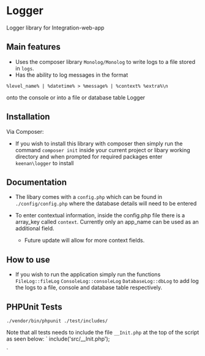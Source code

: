 # Logger
Logger library for Integration-web-app

Main features
-

* Uses the composer library `Monolog/Monolog` to write logs to a file stored in `logs`.
* Has the ability to log messages in the format 
```
%level_name% | %datetime% > %message% | %context% %extra%\n
```
onto the console or into a file or database table Logger

Installation
-
Via Composer:
* If you wish to install this library with composer then simply run the command `composer init` inside your current project or libary working directory and when prompted for required packages enter `keenan\logger` to install

Documentation
-

* The libary comes with a `config.php` which can be found in `./config/config.php` where the database details will need to be entered

* To enter contextual information, inside the config.php file there is a array_key called `context`. Currently only an app_name can be used as an additional field.
    - Future update will allow for more context fields.

How to use
-

* If you wish to run the application simply run the functions 
`
FileLog::fileLog
` 
`
ConsoleLog::consoleLog
`
`
DatabaseLog::dbLog
` 
to add log the logs to a file, console and database table respectively.

PHPUnit Tests
-
```
./vendor/bin/phpunit ./test/includes/
```

Note that all tests needs to include the file `__Init.php` at the top of the script as seen below:
`
include('src/__Init.php');

`
